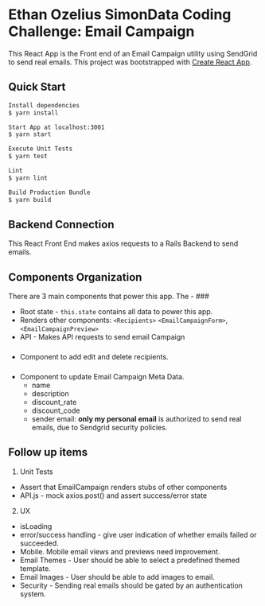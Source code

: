 # Ethan Ozelius SimonData Coding Challenge: Email Campaign
This React App is the Front end of an Email Campaign utility using SendGrid to send real emails.  This project was bootstrapped with [Create React App](https://github.com/facebook/create-react-app).

## Quick Start
```bash
Install dependencies
$ yarn install

Start App at localhost:3001
$ yarn start

Execute Unit Tests
$ yarn test

Lint
$ yarn lint

Build Production Bundle
$ yarn build
```

## Backend Connection
This React Front End makes axios requests to a Rails Backend to send emails.

## Components Organization
There are 3 main components that power this app.  The - ### <EmailCampaign>
- Root state - `this.state` contains all data to power this app.
- Renders other components: `<Recipients>` `<EmailCampaignForm>`, `<EmailCampaignPreview>`
- API - Makes API requests to send email Campaign

### <Recipients>
- Component to add edit and delete recipients.

### <EmailCampaignForm>
- Component to update Email Campaign Meta Data.
  - name
  - description
  - discount_rate
  - discount_code
  - sender email: **only my personal email** is authorized to send real emails, due to Sendgrid security policies.

## Follow up items
1. Unit Tests
  - Assert that EmailCampaign renders stubs of other components
  - API.js - mock axios.post() and assert success/error state

2. UX
  - isLoading
  - error/success handling - give user indication of whether emails failed or succeeded.
  - Mobile.  Mobile email views and previews need improvement.
  - Email Themes - User should be able to select a predefined themed template.
  - Email Images - User should be able to add images to email.
  - Security - Sending real emails should be gated by an authentication system.
